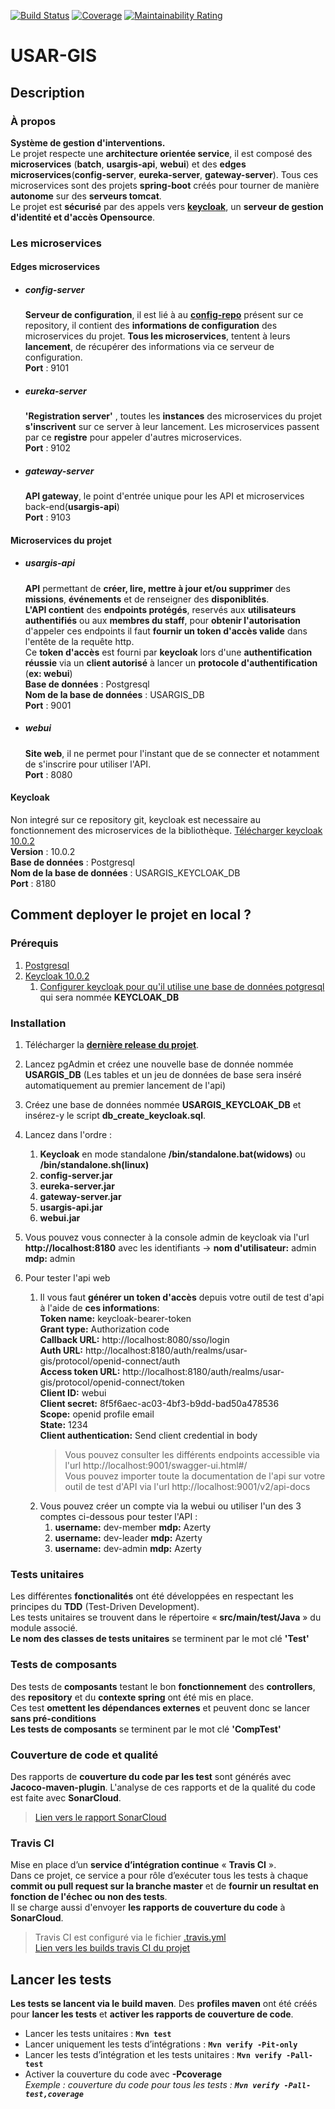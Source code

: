 [![Build Status](https://travis-ci.com/Valaragen/USAR-GIS.svg?branch=master)](https://travis-ci.com/Valaragen/USAR-GIS)
[![Coverage](https://sonarcloud.io/api/project_badges/measure?project=Valaragen_USAR-GIS&metric=coverage)](https://sonarcloud.io/dashboard?id=Valaragen_USAR-GIS)
[![Maintainability Rating](https://sonarcloud.io/api/project_badges/measure?project=Valaragen_USAR-GIS&metric=sqale_rating)](https://sonarcloud.io/dashboard?id=Valaragen_USAR-GIS)
# USAR-GIS
## Description
### À propos
**Système de gestion d'interventions.**  
Le projet respecte une **architecture orientée service**, il est composé des **microservices** (**batch**, **usargis-api**, **webui**) et des **edges microservices**(**config-server**, **eureka-server**, **gateway-server**). Tous ces microservices sont des projets **spring-boot** créés pour tourner de manière **autonome** sur des **serveurs tomcat**.  
Le projet est **sécurisé** par des appels vers [**keycloak**](https://www.keycloak.org/about.html "À propos de keycloak"), un **serveur de gestion d'identité et d'accès Opensource**.  
### Les microservices
#### Edges microservices
* ##### config-server
  **Serveur de configuration**, il est lié à au [**config-repo**](https://github.com/Valaragen/USAR-GIS/tree/master/config-repo) présent sur ce repository, il contient des **informations de configuration** des microservices du projet. **Tous les microservices**, tentent à leurs **lancement**, de récupérer des informations via ce serveur de configuration.  
  **Port** : 9101  
* ##### eureka-server
  **'Registration server'** , toutes les **instances** des microservices du projet **s'inscrivent** sur ce server à leur lancement. Les microservices passent par ce **registre** pour appeler d'autres microservices.  
  **Port** : 9102  
* ##### gateway-server
  **API gateway**, le point d'entrée unique pour les API et microservices back-end(**usargis-api**)  
  **Port** : 9103
#### Microservices du projet
* ##### usargis-api
  **API** permettant de **créer, lire, mettre à jour et/ou supprimer** des **missions**, **événements** et de renseigner des **disponiblités**.  
  **L'API contient** des **endpoints protégés**, reservés aux **utilisateurs authentifiés** ou aux **membres du staff**, pour **obtenir l'autorisation** d'appeler ces endpoints il faut **fournir un token d'accès valide** dans l'entête de la requête http.  
  Ce **token d'accès** est fourni par **keycloak** lors d'une **authentification réussie** via un **client autorisé** à lancer un **protocole d'authentification** (**ex: webui**)  
  **Base de données** : Postgresql  
  **Nom de la base de données** : USARGIS_DB  
  **Port** : 9001  
* ##### webui  
  **Site web**, il ne permet pour l'instant que de se connecter et notamment de s'inscrire pour utiliser l'API.  
  **Port** : 8080  
#### Keycloak
Non integré sur ce repository git, keycloak est necessaire au fonctionnement des microservices de la bibliothèque. [Télécharger keycloak 10.0.2](https://www.keycloak.org/archive/downloads-10.0.2.html)  
**Version** : 10.0.2  
**Base de données** : Postgresql  
**Nom de la base de données** : USARGIS_KEYCLOAK_DB  
**Port** : 8180  
   
## Comment deployer le projet en local ?
### Prérequis
1. [Postgresql](https://www.postgresql.org/download/)
2. [Keycloak 10.0.2](https://www.keycloak.org/archive/downloads-10.0.2.html)
    1. [Configurer keycloak pour qu'il utilise une base de données potgresql](https://www.keycloak.org/docs/latest/server_installation/#_rdbms-setup-checklist) qui sera nommée **KEYCLOAK_DB**
### Installation
1. Télécharger la [**dernière release du projet**](https://github.com/Valaragen/USAR-GIS/releases).
2. Lancez pgAdmin et créez une nouvelle base de donnée nommée **USARGIS_DB** (Les tables et un jeu de données de base sera inséré automatiquement au premier lancement de l'api)
3. Créez une base de données nommée **USARGIS_KEYCLOAK_DB** et insérez-y le script **db_create_keycloak.sql**.  
4. Lancez dans l'ordre :  
   1. **Keycloak** en mode standalone **/bin/standalone.bat(widows)** ou **/bin/standalone.sh(linux)**
   2. **config-server.jar**
   3. **eureka-server.jar**
   4. **gateway-server.jar**
   5. **usargis-api.jar**
   6. **webui.jar**  
   
5. Vous pouvez vous connecter à la console admin de keycloak via l'url **http://localhost:8180** avec les identifiants -> **nom d'utilisateur:** admin **mdp:** admin
6. Pour tester l'api web  
   1. Il vous faut **générer un token d'accès** depuis votre outil de test d'api à l'aide de **ces informations**:  
   **Token name:** keycloak-bearer-token  
   **Grant type:** Authorization code  
   **Callback URL:** http://localhost:8080/sso/login  
   **Auth URL:** http://localhost:8180/auth/realms/usar-gis/protocol/openid-connect/auth  
   **Access token URL:** http://localhost:8180/auth/realms/usar-gis/protocol/openid-connect/token  
   **Client ID:** webui  
   **Client secret:** 8f5f6aec-ac03-4bf3-b9dd-bad50a478536  
   **Scope:** openid profile email  
   **State:** 1234  
   **Client authentication:** Send client credential in body  
      >  Vous pouvez consulter les différents endpoints accessible via l'url http://localhost:9001/swagger-ui.html#/  
      >  Vous pouvez importer toute la documentation de l'api sur votre outil de test d'API via l'url http://localhost:9001/v2/api-docs  
   2. Vous pouvez créer un compte via la webui ou utiliser l'un des 3 comptes ci-dessous pour tester l'API :
      1. **username:** dev-member **mdp:** Azerty
      2. **username:** dev-leader **mdp:** Azerty
      3. **username:** dev-admin **mdp:** Azerty
 
### Tests unitaires
Les différentes **fonctionalités** ont été développées en respectant les principes du **TDD** (Test-Driven Development).  
Les tests unitaires se trouvent dans le répertoire « **src/main/test/Java** » du module associé.   
**Le nom des classes de tests unitaires** se terminent par le mot clé **'Test'**

### Tests de composants
Des tests de **composants** testant le bon **fonctionnement** des **controllers**, des **repository** et du **contexte spring** ont été mis en place.  
Ces test **omettent les dépendances externes** et peuvent donc se lancer **sans pré-conditions**  
**Les tests de composants** se terminent par le mot clé **'CompTest'**

### Couverture de code et qualité
Des rapports de **couverture du code par les test** sont générés avec **Jacoco-maven-plugin**. L'analyse de ces rapports et de la qualité du code est faite avec **SonarCloud**.
> [Lien vers le rapport SonarCloud](https://sonarcloud.io/dashboard?id=Valaragen_USAR-GIS)

### Travis CI 
Mise en place d’un **service d’intégration continue** « **Travis CI** ».  
Dans ce projet, ce service a pour rôle d’exécuter tous les tests à chaque **commit ou pull request sur la branche master** et de **fournir un resultat en fonction de l'échec ou non des tests**.  
Il se charge aussi d'envoyer **les rapports de couverture du code** à **SonarCloud**. 
> Travis CI est configuré via le fichier [.travis.yml](https://github.com/Valaragen/USAR-GIS/blob/master/.travis.yml)  
> [Lien vers les builds travis CI du projet](https://travis-ci.com/github/Valaragen/USAR-GIS)

## Lancer les tests

**Les tests se lancent via le build maven**. Des **profiles maven** ont été créés pour **lancer les tests** et **activer les rapports de couverture de code**.
 - Lancer les tests unitaires : **`Mvn test`**  
 - Lancer uniquement les tests d’intégrations : **`Mvn verify -Pit-only`**  
 - Lancer les tests d’intégration et les tests unitaires : **`Mvn verify -Pall-test`**
 - Activer la couverture du code avec **-Pcoverage**  
_Exemple : couverture du code pour tous les tests : **`Mvn verify -Pall-test,coverage`**_
